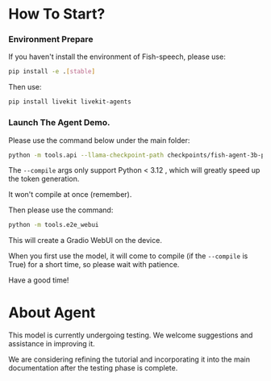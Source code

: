 # How To Start?

### Environment Prepare

If you haven't install the environment of Fish-speech, please use:

```bash
pip install -e .[stable]
```

Then use:

```bash
pip install livekit livekit-agents
```

### Launch The Agent Demo.

Please use the command below under the main folder:

```bash
python -m tools.api --llama-checkpoint-path checkpoints/fish-agent-3b-pretrain/ --mode agent --compile
```

The ``--compile`` args only support Python < 3.12 , which will greatly speed up the token generation.

It won't compile at once (remember).

Then please use the command:

```bash
python -m tools.e2e_webui
```

This will create a Gradio WebUI on the device.

When you first use the model, it will come to compile (if the ``--compile`` is True) for a short time, so please wait with patience.

Have a good time!

# About Agent

This model is currently undergoing testing. We welcome suggestions and assistance in improving it.

We are considering refining the tutorial and incorporating it into the main documentation after the testing phase is complete.
